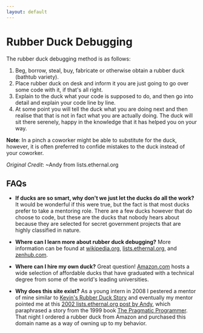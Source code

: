 ```yaml
---
layout: default
---
```


# Rubber Duck Debugging

The rubber duck debugging method is as follows:

1. Beg, borrow, steal, buy, fabricate or otherwise obtain a rubber duck (bathtub variety).
2. Place rubber duck on desk and inform it you are just going to go over some code with it, if that's all right.
3. Explain to the duck what your code is supposed to do, and then go into detail and explain your code line by line.
4. At some point you will tell the duck what you are doing next and then realise that that is not in fact what you are actually doing. The duck will sit there serenely, happy in the knowledge that it has helped you on your way.

**Note**: In a pinch a coworker might be able to substitute for the duck, however, it is often preferred to confide mistakes to the duck instead of your coworker.

*Original Credit*: ~Andy from lists.ethernal.org

## FAQs
- **If ducks are so smart, why don't we just let the ducks do all the work?**
It would be wonderful if this were true, but the fact is that most ducks prefer to take a mentoring role. There are a few ducks however that do choose to code, but these are the ducks that nobody hears about because they are selected for secret government projects that are highly classified in nature.

- **Where can I learn more about rubber duck debugging?**
More information can be found at [wikipedia.org](http://en.wikipedia.org/wiki/Rubber_duck_debugging), [lists.ethernal.org](http://lists.ethernal.org/oldarchives/cantlug-0211/msg00174.html), and [zenhub.com](https://www.zenhub.com/blog/why-rubber-duck-debugging-is-the-best-way-to-debug-your-code/).

- **Where can I hire my own duck?**
Great question! [Amazon.com](https://www.amazon.com/s/ref=nb_sb_noss?url=search-alias%3Daps&field-keywords=rubber+duck) hosts a wide selection of affordable ducks that have graduated with a technical degree from some of the world's leading universities.

- **Why does this site exist?**
As a young intern in 2008 I pestered a mentor of mine similar to [Kevin's Rubber Duck Story](https://www.youtube.com/watch?v=huOPVqztPdc) and eventually my mentor pointed me at this [2002 lists.ethernal.org post by Andy](http://lists.ethernal.org/oldarchives/cantlug-0211/msg00174.html), which paraphrased a story from the 1999 book [The Pragmatic Programmer](https://en.wikipedia.org/wiki/The_Pragmatic_Programmer). That night I ordered a rubber duck from Amazon and purchased this domain name as a way of owning up to my behavior.